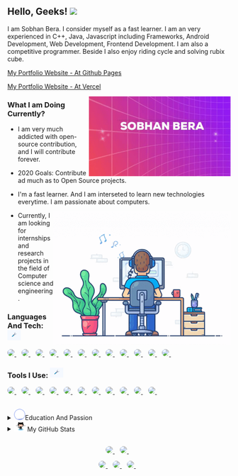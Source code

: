 ## Hello, Geeks! <img src="https://media.giphy.com/media/hvRJCLFzcasrR4ia7z/giphy.gif" width="25px">


  I am Sobhan Bera. I consider myself as a fast learner. I am an very experienced in C++,
  Java, Javascript including Frameworks, Android Development, Web Development, Frontend
  Development. I am also a competitive programmer. Beside I also enjoy riding cycle and
  solving rubix cube.

  <p>
    <a href="https://sobhanbera.github.io/portfolio" style="color:#40404ef;">My Portfolio Website - At Github Pages</a>
  </p>
  <p>
    <a href="https://sobhanbera.vercel.app/" style="color:#40404ef;">My Portfolio Website - At Vercel</a>
  </p>
  <img align="right" src="https://github.com/SobhanBera/SobhanBera/blob/master/open_source_contribution.gif" width="" height="180" />

### What I am Doing Currently?

-   I am very much addicted with open-source contribution, and I will contribute forever.
-   2020 Goals: Contribute ad much as to Open Source projects.

-   I'm a fast learner. And I am interseted to learn new technologies everytime. I am
    passionate about computers.
    
    <img align="right" src="https://github.com/SobhanBera/SobhanBera/blob/master/programming_all_day_gif.gif" width="400px" height="300px">
    
-   Currently, I am looking for internships and research projects in the field of Computer
    science and engineering.

<!--### Languages And Tech: <img src="https://github.com/SobhanBera/SobhanBera/blob/master/tools.gif" width="30px">
<!--
![C](https://img.shields.io/badge/-C-e8e8e8?style=for-the-badge&logo=C&logoColor=283593)
![C++](https://img.shields.io/badge/-c++-e8e8e8?style=for-the-badge&logo=C%2B%2B&logoColor=00549D)
![Java](https://img.shields.io/badge/-Java-e8e8e8?style=for-the-badge&logo=Java&logoColor=f89820)
![Python](https://img.shields.io/badge/-Python-e8e8e8?style=for-the-badge&logo=Python&logoColor=FFC107)
![Javascript](https://img.shields.io/badge/-Javascript-e8e8e8?style=for-the-badge&logo=Javascript&logoColor=fdc500)
![React](https://img.shields.io/badge/-React-e8e8e8?style=for-the-badge&logo=React&logoColor=61DBFB)
![React Native](https://img.shields.io/badge/-react%20native-e8e8e8?style=for-the-badge&logo=react&logoColor=61DBFB)
![HTML](https://img.shields.io/badge/-HTML-e8e8e8?style=for-the-badge&logo=HTML&logoColor=097CDB)
![CSS](https://img.shields.io/badge/-CSS-e8e8e8?style=for-the-badge&logo=CSS&logoColor=097CDB)
![SASS](https://img.shields.io/badge/-Sass-e8e8e8?style=for-the-badge&logo=Sass&logoColor=F06292)
![Less](https://img.shields.io/badge/-Less-e8e8e8?style=for-the-badge&logo=Less&logoColor=097CDB)
![SQ](https://img.shields.io/badge/-SQL-e8e8e8?style=for-the-badge&logo=mysql&logoColor=097CDB)

<!--### Tools I Use: <img src="https://github.com/SobhanBera/SobhanBera/blob/master/tools.gif" width="30px">
<!--
![VIM](https://img.shields.io/badge/-vim-181818?style=for-the-badge&logo=vim&logoColor=097CDB)
![VSCODE](https://img.shields.io/badge/-vscode-181818?style=for-the-badge&logo=vscode&logoColor=097CDB)
![Atom](https://img.shields.io/badge/-atom-181818?style=for-the-badge&logo=atom&logoColor=808080)
![Git](https://img.shields.io/badge/-git-181818?style=for-the-badge&logo=git&logoColor=F4511E)
![GitHub](https://img.shields.io/badge/-github-181818?style=for-the-badge&logo=github&logoColor=00BCD4)
![Terminal](http://img.shields.io/badge/-terminal-181818?style=for-the-badge&logo=powershell&logoColor=793535)
![Linux](https://img.shields.io/badge/-linux-181818?style=for-the-badge&logo=linux&logoColor=ffdf00)
![Firebase](https://img.shields.io/badge/-firebase-181818?style=for-the-badge&logo=firebase&logoColor=F5854A)
![Mongo DB](https://img.shields.io/badge/-mongodb-181818?style=for-the-badge&logo=mongodb&logoColor=4DB33D)
![Figma](https://img.shields.io/badge/-figma-181818?style=for-the-badge&logo=figma&logoColor=F06D5D)
![Adobe XD](https://img.shields.io/badge/-axd-181818?style=for-the-badge&logo=adobe-xd&logoColor=F27AF4)
-->

### Languages And Tech: <img src="https://github.com/SobhanBera/SobhanBera/blob/master/tools.gif" width="30px">

<p align="left">
  <a href="">
      <img style="border-radius:25px" src="https://img.shields.io/badge/-C-283593?style=for-the-badge&logo=C&logoColor=ffffff" />        
  </a>&nbsp;&nbsp;
  <a href="">
      <img style="border-radius:25px" src="https://img.shields.io/badge/-c++-00549D?style=for-the-badge&logo=C%2B%2B&logoColor=ffffff" />        
  </a>&nbsp;&nbsp;
  <a href="">
      <img style="border-radius:25px" src="https://img.shields.io/badge/-Java-f89820?style=for-the-badge&logo=Java&logoColor=ffffff" />        
  </a>&nbsp;&nbsp;
  <a href="">
      <img style="border-radius:25px" src="https://img.shields.io/badge/-Python-306998?style=for-the-badge&logo=Python&logoColor=ffffff" />        
  </a>&nbsp;&nbsp;
  <a href="">
      <img style="border-radius:25px" src="https://img.shields.io/badge/-Javascript-fdc500?style=for-the-badge&logo=Javascript&logoColor=000000" />        
  </a>&nbsp;&nbsp;
  <a href="">
      <img style="border-radius:25px" src="https://img.shields.io/badge/-react-61DBFB?style=for-the-badge&logo=react&logoColor=000000" />        
  </a>&nbsp;&nbsp;
  <a href="">
      <img style="border-radius:25px" src="https://img.shields.io/badge/-react%20native-61DBFB?style=for-the-badge&logo=react&logoColor=000000" />        
  </a>&nbsp;&nbsp;
  <a href="">
      <img style="border-radius:25px" src="https://img.shields.io/badge/-HTML-e34c26?style=for-the-badge&logo=HTML&logoColor=ffffff" />        
  </a>&nbsp;&nbsp;
  <a href="">
      <img style="border-radius:25px" src="https://img.shields.io/badge/-CSS-264de4?style=for-the-badge&logo=CSS&logoColor=ffffff" />        
  </a>&nbsp;&nbsp;
  <a href="">
      <img style="border-radius:25px" src="https://img.shields.io/badge/-Sass-F06292?style=for-the-badge&logo=Sass&logoColor=ffffff" />        
  </a>&nbsp;&nbsp;
  <a href="">
      <img style="border-radius:25px" src="https://img.shields.io/badge/-Less-1d365d?style=for-the-badge&logo=Less&logoColor=ffffff" />        
  </a>&nbsp;&nbsp;
  <a href="">
      <img style="border-radius:25px" src="https://img.shields.io/badge/-SQL-F29111?style=for-the-badge&logo=mysql&logoColor=ffffff" />        
  </a>&nbsp;&nbsp;
</p>

<!-- ![C](https://img.shields.io/badge/-C-283593?style=for-the-badge&logo=C&logoColor=ffffff) -->
<!-- ![C++](https://img.shields.io/badge/-c++-00549D?style=for-the-badge&logo=C%2B%2B&logoColor=ffffff) -->
<!-- ![Java](https://img.shields.io/badge/-Java-f89820?style=for-the-badge&logo=Java&logoColor=ffffff) -->
<!-- ![Python](https://img.shields.io/badge/-Python-306998?style=for-the-badge&logo=Python&logoColor=ffffff) -->
<!-- ![Javascript](https://img.shields.io/badge/-Javascript-fdc500?style=for-the-badge&logo=Javascript&logoColor=000000) -->
<!-- ![React](https://img.shields.io/badge/-react-61DBFB?style=for-the-badge&logo=react&logoColor=000000) -->
<!-- ![React Native](https://img.shields.io/badge/-react%20native-61DBFB?style=for-the-badge&logo=react&logoColor=000000) -->
<!-- ![HTML](https://img.shields.io/badge/-HTML-e34c26?style=for-the-badge&logo=HTML&logoColor=ffffff) -->
<!-- ![CSS](https://img.shields.io/badge/-CSS-264de4?style=for-the-badge&logo=CSS&logoColor=ffffff) -->
<!-- ![SASS](https://img.shields.io/badge/-Sass-F06292?style=for-the-badge&logo=Sass&logoColor=ffffff) -->
<!-- ![Less](https://img.shields.io/badge/-Less-1d365d?style=for-the-badge&logo=Less&logoColor=ffffff) -->
<!-- ![SQ](https://img.shields.io/badge/-SQL-F29111?style=for-the-badge&logo=mysql&logoColor=ffffff) -->

### Tools I Use: <img src="https://github.com/SobhanBera/SobhanBera/blob/master/tools.gif" width="30px">

<p align="left">
  <a href="">
      <img style="border-radius:25px" src="https://img.shields.io/badge/-vim-00a839?style=for-the-badge&logo=vim&logoColor=ffffff" />        
  </a>&nbsp;&nbsp;
  <a href="">
      <img style="border-radius:25px" src="https://img.shields.io/badge/-vscode-097CDB?style=for-the-badge&logo=vscode&logoColor=ffffff" />        
  </a>&nbsp;&nbsp;
  <a href="">
      <img style="border-radius:25px" src="https://img.shields.io/badge/-atom-00b478?style=for-the-badge&logo=atom&logoColor=ffffff" />        
  </a>&nbsp;&nbsp;
  <a href="">
      <img style="border-radius:25px" src="https://img.shields.io/badge/-git-F4511E?style=for-the-badge&logo=git&logoColor=ffffff" />        
  </a>&nbsp;&nbsp;
  <a href="">
      <img style="border-radius:25px" src="https://img.shields.io/badge/-github-94009b?style=for-the-badge&logo=github&logoColor=ffffff" />        
  </a>&nbsp;&nbsp;
  <a href="">
      <img style="border-radius:25px" src="http://img.shields.io/badge/-terminal-793535?style=for-the-badge&logo=powershell&logoColor=ffffff" />        
  </a>&nbsp;&nbsp;
  <a href="">
      <img style="border-radius:25px" src="https://img.shields.io/badge/-linux-0040ad?style=for-the-badge&logo=linux&logoColor=ffffff" />        
  </a>&nbsp;&nbsp;
  <a href="">
      <img style="border-radius:25px" src="https://img.shields.io/badge/-firebase-FFA000?style=for-the-badge&logo=firebase&logoColor=ffffff" />        
  </a>&nbsp;&nbsp;
  <a href="">
      <img style="border-radius:25px" src="https://img.shields.io/badge/-mongodb-4DB33D?style=for-the-badge&logo=mongodb&logoColor=ffffff" />        
  </a>&nbsp;&nbsp;
  <a href="">
      <img style="border-radius:25px" src="https://img.shields.io/badge/-figma-e04a34?style=for-the-badge&logo=figma&logoColor=ffffff" />        
  </a>&nbsp;&nbsp;
  <a href="">
      <img style="border-radius:25px" src="https://img.shields.io/badge/-axd-4c0035?style=for-the-badge&logo=adobe-xd&logoColor=ffffff" />        
  </a>&nbsp;&nbsp;
</p>

<!-- ![VIM](https://img.shields.io/badge/-vim-00a839?style=for-the-badge&logo=vim&logoColor=ffffff) -->
<!-- ![VSCODE](https://img.shields.io/badge/-vscode-097CDB?style=for-the-badge&logo=vscode&logoColor=ffffff) -->
<!-- ![Atom](https://img.shields.io/badge/-atom-00b478?style=for-the-badge&logo=atom&logoColor=ffffff) -->
<!-- ![Git](https://img.shields.io/badge/-git-F4511E?style=for-the-badge&logo=git&logoColor=ffffff) -->
<!-- ![GitHub](https://img.shields.io/badge/-github-94009b?style=for-the-badge&logo=github&logoColor=ffffff) -->
<!-- ![Terminal](http://img.shields.io/badge/-terminal-793535?style=for-the-badge&logo=powershell&logoColor=ffffff) -->
<!-- ![Linux](https://img.shields.io/badge/-linux-0040ad?style=for-the-badge&logo=linux&logoColor=ffffff) -->
<!-- ![Firebase](https://img.shields.io/badge/-firebase-FFA000?style=for-the-badge&logo=firebase&logoColor=ffffff) -->
<!-- ![Mongo DB](https://img.shields.io/badge/-mongodb-4DB33D?style=for-the-badge&logo=mongodb&logoColor=ffffff) -->
<!-- ![Figma](https://img.shields.io/badge/-figma-e04a34?style=for-the-badge&logo=figma&logoColor=ffffff) -->
<!-- ![Adobe XD](https://img.shields.io/badge/-axd-4c0035?style=for-the-badge&logo=adobe-xd&logoColor=ffffff) -->

<!-- <code><img alt="visual studio code" height="26px" src="https://raw.githubusercontent.com/github/explore/80688e429a7d4ef2fca1e82350fe8e3517d3494d/topics/visual-studio-code/visual-studio-code.png"></code> -->

<br/>

<details>
  <summary><img src="https://github.com/SobhanBera/SobhanBera/blob/master/loading.gif" width="25px">Education And Passion</summary>

## Education

-   **Holy Home English High School Balaghat M.P.**\
    📆 2010 - 2018
-   **Balaghat English Higher Secondary School Balaghat M.P.**\
    📆 2018 - 2020
-   **GH Raisoni College Of Engineering Nagpur Maharastra.**\
    📆 2020 - Moment
-   Graduation Completes On\
    📆 2025

## Passion

-   Coding and Programming\
    📆 2018 - Life Time
-   **Self Taught** Frontend Android Developer (Android Studio - Intermediate).\
    📆 2018 - Moment
-   **Self Taught** Native App Developer (React Native - Experienced).\
    📆 2019 - Moment
-   **Self Taught** Frontend Web Developer (Experienced).\
    📆 2019 - Moment
-   Competitive Programming\
    📆 2019 - Moment
-   **Open Source Contribution.**\
    📆 2019 - Life Time

</details>

<details>
  <summary><img src="https://github.com/SobhanBera/SobhanBera/blob/master/octocat.gif" width="30px">My GitHub Stats</summary>
  <p>
    <img src="https://github-readme-stats.vercel.app/api?username=SobhanBera&show_icons=true&count_private=true&theme=radical" width="350">
  </P>
  <p>
    <img src="https://github-readme-stats.vercel.app/api/top-langs/?username=SobhanBera&layout=compact" width="350">
  </p>
<!--   TROPHY  <img src="https://github-profile-trophy.vercel.app/?username=SobhanBera&theme=gruvbox&column=3&margin-w=15&margin-h=15"/> -->
</details>

</br>
<p align='center'>
  <a href="https://www.linkedin.com/in/sobhan-bera-82a435197/">
    <img style="border-radius:25px" src="https://img.shields.io/badge/linkedin-%230077B5.svg?&style=for-the-badge&logo=linkedin&logoColor=white" />
  </a>&nbsp;&nbsp;
  <a href="https://www.instagram.com/sobhanbera_/">
    <img  style="border-radius:25px"src="https://img.shields.io/badge/instagram-%23E4405F.svg?&style=for-the-badge&logo=instagram&logoColor=white" />        
  </a>&nbsp;&nbsp;
</p>

<p align='center'>
  <a href="https://www.facebook.com/sobhan.b.90/">
    <img style="border-radius:25px" src="https://img.shields.io/badge/sobhanbera-%233b5998.svg?&style=for-the-badge&logo=facebook&logoColor=white" />
  </a>&nbsp;&nbsp;
  <a href="https://twitter.com/BeraSobhan">
    <img style="border-radius:25px" src="https://img.shields.io/badge/twitter-%2300acee.svg?&style=for-the-badge&logo=twitter&logoColor=white" />        
  </a>&nbsp;&nbsp;
  <a href="mailto:sobhanbera258@gmail.com">
    <img style="border-radius:25px" src="https://img.shields.io/badge/-sobhanbera258-c14438?style=for-the-badge&logo=Gmail&logoColor=white&link=mailto:sobhanbera258@gmail.com" />
  </a>&nbsp;&nbsp;
</p>

[linkedin]: https://www.linkedin.com/in/sobhan-bera-82a435197/
[twitter]: https://twitter.com/BeraSobhan
[instagram]: https://www.instagram.com/sobhanbera_/
[facebook]: https://www.facebook.com/sobhan.b.90/
[vim]: https://www.vim.org/download.php
[atom]: https://atom.io/
[sublime]: https://www.sublimetext.com/
[android]: https://developer.android.com/studio/
[vsc]: https://code.visualstudio.com/
[git]: https://git-scm.com/downloads
